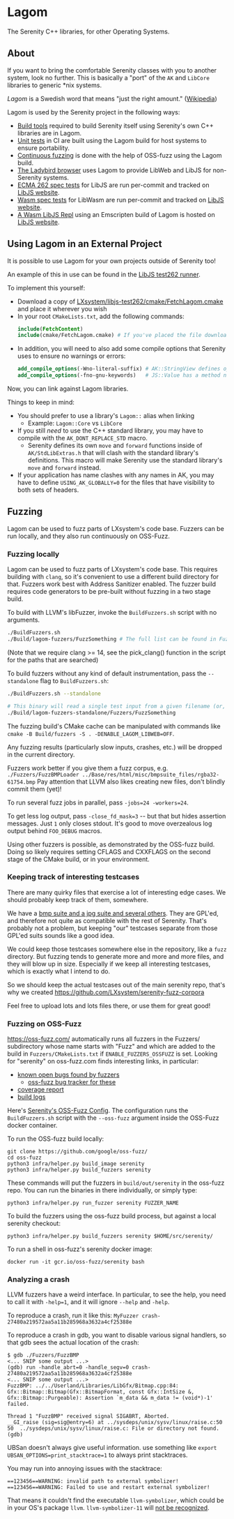 # Lagom

The Serenity C++ libraries, for other Operating Systems.

## About

If you want to bring the comfortable Serenity classes with you to another system, look no further. This is basically a "port" of the `AK` and `LibCore` libraries to generic \*nix systems.

_Lagom_ is a Swedish word that means "just the right amount." ([Wikipedia](https://en.wikipedia.org/wiki/Lagom))

Lagom is used by the Serenity project in the following ways:

-   [Build tools](./Tools) required to build Serenity itself using Serenity's own C++ libraries are in Lagom.
-   [Unit tests](../../Documentation/RunningTests.md) in CI are built using the Lagom build for host systems to ensure portability.
-   [Continuous fuzzing](#fuzzing-on-oss-fuzz) is done with the help of OSS-fuzz using the Lagom build.
-   [The Ladybird browser](../../Ladybird/README.md) uses Lagom to provide LibWeb and LibJS for non-Serenity systems.
-   [ECMA 262 spec tests](https://serenityos.github.io/libjs-website/test262) for LibJS are run per-commit and tracked on [LibJS website](https://serenityos.github.io/libjs-website/).
-   [Wasm spec tests](https://serenityos.github.io/libjs-website/wasm) for LibWasm are run per-commit and tracked on [LibJS website](https://serenityos.github.io/libjs-website/).
-   [A Wasm LibJS Repl](https://serenityos.github.io/libjs-website/repl) using an Emscripten build of Lagom is hosted on [LibJS website](https://serenityos.github.io/libjs-website/).

## Using Lagom in an External Project

It is possible to use Lagom for your own projects outside of Serenity too!

An example of this in use can be found in the [LibJS test262 runner](https://github.com/LXsystem/libjs-test262).

To implement this yourself:

-   Download a copy of [LXsystem/libjs-test262/cmake/FetchLagom.cmake](https://github.com/LXsystem/libjs-test262/blob/7832c333c1504eecf1c5f9e4247aa6b34a52a3be/cmake/FetchLagom.cmake) and place it wherever you wish
-   In your root `CMakeLists.txt`, add the following commands:
    ```cmake
    include(FetchContent)
    include(cmake/FetchLagom.cmake) # If you've placed the file downloaded above differently, be sure to reflect that in this command :^)
    ```
-   In addition, you will need to also add some compile options that Serenity uses to ensure no warnings or errors:
    ```cmake
    add_compile_options(-Wno-literal-suffix) # AK::StringView defines operator""sv, which GCC complains does not have an underscore.
    add_compile_options(-fno-gnu-keywords)   # JS::Value has a method named typeof, which also happens to be a GNU keyword.
    ```

Now, you can link against Lagom libraries.

Things to keep in mind:

-   You should prefer to use a library's `Lagom::` alias when linking
    -   Example: `Lagom::Core` vs `LibCore`
-   If you still _need_ to use the C++ standard library, you may have to compile with the `AK_DONT_REPLACE_STD` macro.
    -   Serenity defines its own `move` and `forward` functions inside of `AK/StdLibExtras.h` that will clash with the standard library's definitions. This macro will make Serenity use the standard library's `move` and `forward` instead.
-   If your application has name clashes with any names in AK, you may have to define `USING_AK_GLOBALLY=0` for the files that have visibility to both sets of headers.

## Fuzzing

Lagom can be used to fuzz parts of LXsystem's code base. Fuzzers can be run locally, and they also run continuously on OSS-Fuzz.

### Fuzzing locally

Lagom can be used to fuzz parts of LXsystem's code base. This requires building with `clang`, so it's convenient to use a different build directory for that. Fuzzers work best with Address Sanitizer enabled. The fuzzer build requires code generators to be pre-built without fuzzing in a two stage build.

To build with LLVM's libFuzzer, invoke the `BuildFuzzers.sh` script with no arguments.

```sh
./BuildFuzzers.sh
./Build/lagom-fuzzers/FuzzSomething # The full list can be found in Fuzzers/CMakeLists.txt
```

(Note that we require clang >= 14, see the pick_clang() function in the script for the paths that are searched)

To build fuzzers without any kind of default instrumentation, pass the `--standalone` flag to `BuildFuzzers.sh`:

```sh
./BuildFuzzers.sh --standalone

# This binary will read a single test input from a given filename (or, if no filename is given, from stdin) and exit.
./Build/lagom-fuzzers-standalone/Fuzzers/FuzzSomething
```

The fuzzing build's CMake cache can be manipulated with commands like `cmake -B Build/fuzzers -S . -DENABLE_LAGOM_LIBWEB=OFF`.

Any fuzzing results (particularly slow inputs, crashes, etc.) will be dropped in the current directory.

Fuzzers work better if you give them a fuzz corpus, e.g. `./Fuzzers/FuzzBMPLoader ../Base/res/html/misc/bmpsuite_files/rgba32-61754.bmp` Pay attention that LLVM also likes creating new files, don't blindly commit them (yet)!

To run several fuzz jobs in parallel, pass `-jobs=24 -workers=24`.

To get less log output, pass `-close_fd_mask=3` -- but that but hides assertion messages. Just `1` only closes stdout.
It's good to move overzealous log output behind `FOO_DEBUG` macros.

Using other fuzzers is possible, as demonstrated by the OSS-fuzz build. Doing so likely requires setting CFLAGS and CXXFLAGS
on the second stage of the CMake build, or in your environment.

### Keeping track of interesting testcases

There are many quirky files that exercise a lot of interesting edge cases.
We should probably keep track of them, somewhere.

We have a [bmp suite and a jpg suite and several others](https://github.com/LXsystem/serenity/tree/master/Base/res/html/misc).
They are GPL'ed, and therefore not quite as compatible with the rest of Serenity.
That's probably not a problem, but keeping "our" testcases separate from those GPL'ed suits sounds like a good idea.

We could keep those testcases somewhere else in the repository, like a `fuzz` directory.
But fuzzing tends to generate more and more and more files, and they will blow up in size.
Especially if we keep all interesting testcases, which is exactly what I intend to do.

So we should keep the actual testcases out of the main serenity repo,
that's why we created https://github.com/LXsystem/serenity-fuzz-corpora

Feel free to upload lots and lots files there, or use them for great good!

### Fuzzing on OSS-Fuzz

https://oss-fuzz.com/ automatically runs all fuzzers in the Fuzzers/ subdirectory whose name starts with "Fuzz" and which are added to the build in `Fuzzers/CMakeLists.txt` if `ENABLE_FUZZERS_OSSFUZZ` is set. Looking for "serenity" on oss-fuzz.com finds interesting links, in particular:

-   [known open bugs found by fuzzers](https://oss-fuzz.com/testcases?project=serenity&open=yes)
    -   [oss-fuzz bug tracker for these](https://bugs.chromium.org/p/oss-fuzz/issues/list?sort=-opened&can=1&q=proj:serenity)
-   [coverage report](https://oss-fuzz.com/coverage-report/job/libfuzzer_asan_serenity/latest)
-   [build logs](https://oss-fuzz-build-logs.storage.googleapis.com/index.html#serenity)

Here's [Serenity's OSS-Fuzz Config](https://github.com/google/oss-fuzz/tree/master/projects/serenity). The configuration runs the `BuildFuzzers.sh` script with the `--oss-fuzz` argument inside the OSS-Fuzz docker container.

To run the OSS-fuzz build locally:

```
git clone https://github.com/google/oss-fuzz/
cd oss-fuzz
python3 infra/helper.py build_image serenity
python3 infra/helper.py build_fuzzers serenity
```

These commands will put the fuzzers in `build/out/serenity` in the oss-fuzz repo. You can run the binaries in there individually, or simply type:

```
python3 infra/helper.py run_fuzzer serenity FUZZER_NAME
```

To build the fuzzers using the oss-fuzz build process, but against a local serenity checkout:

```
python3 infra/helper.py build_fuzzers serenity $HOME/src/serenity/
```

To run a shell in oss-fuzz's serenity docker image:

```
docker run -it gcr.io/oss-fuzz/serenity bash
```

### Analyzing a crash

LLVM fuzzers have a weird interface. In particular, to see the help, you need to call it with `-help=1`, and it will ignore `--help` and `-help`.

To reproduce a crash, run it like this: `MyFuzzer crash-27480a219572aa5a11b285968a3632a4cf25388e`

To reproduce a crash in gdb, you want to disable various signal handlers, so that gdb sees the actual location of the crash:

```
$ gdb ./Fuzzers/FuzzBMP
<... SNIP some output ...>
(gdb) run -handle_abrt=0 -handle_segv=0 crash-27480a219572aa5a11b285968a3632a4cf25388e
<... SNIP some output ...>
FuzzBMP: ../../Userland/Libraries/LibGfx/Bitmap.cpp:84: Gfx::Bitmap::Bitmap(Gfx::BitmapFormat, const Gfx::IntSize &, Gfx::Bitmap::Purgeable): Assertion `m_data && m_data != (void*)-1' failed.

Thread 1 "FuzzBMP" received signal SIGABRT, Aborted.
__GI_raise (sig=sig@entry=6) at ../sysdeps/unix/sysv/linux/raise.c:50
50	../sysdeps/unix/sysv/linux/raise.c: File or directory not found.
(gdb)
```

UBSan doesn't always give useful information. use something like `export UBSAN_OPTIONS=print_stacktrace=1` to always print stacktraces.

You may run into annoying issues with the stacktrace:

```
==123456==WARNING: invalid path to external symbolizer!
==123456==WARNING: Failed to use and restart external symbolizer!
```

That means it couldn't find the executable `llvm-symbolizer`, which could be in your OS's package `llvm`.
`llvm-symbolizer-11` will [not be recognized](https://stackoverflow.com/a/42845444/).
